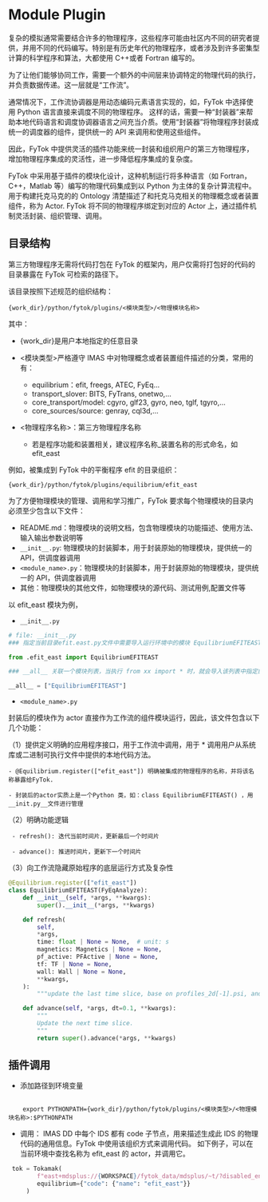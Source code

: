 # Module Plugin 


复杂的模拟通常需要结合许多的物理程序，这些程序可能由社区内不同的研究者提供，并用不同的代码编写。特别是有历史年代的物理程序，或者涉及到许多密集型计算的科学程序和算法，大都使用 C++或者 Fortran 编写的。

为了让他们能够协同工作，需要一个额外的中间层来协调特定的物理代码的执行，并负责数据传递。这一层就是“工作流”。

通常情况下，工作流协调器是用动态编码元素语言实现的，如，FyTok 中选择使用 Python 语言直接来调度不同的物理程序。
这样的话，需要一种“封装器”来帮助本地代码语言和调度协调器语言之间充当介质。使用“封装器”将物理程序封装成统一的调度器的组件，提供统一的 API 来调用和使用这些组件。

因此，FyTok 中提供灵活的插件功能来统一封装和组织用户的第三方物理程序，增加物理程序集成的灵活性，进一步降低程序集成的复杂度。

FyTok 中采用基于插件的模块化设计，这种机制运行将多种语言（如 Fortran，C++，Matlab 等）编写的物理代码集成到以 Python 为主体的复杂计算流程中。
用于构建托克马克的的 Ontology 清楚描述了和托克马克相关的物理概念或者装置组件，称为 Actor.
FyTok 将不同的物理程序绑定到对应的 Actor 上，通过插件机制灵活封装、组织管理、调用。

## 目录结构

第三方物理程序无需将代码打包在 FyTok 的框架内，用户仅需将打包好的代码的目录暴露在 FyTok 可检索的路径下。

该目录按照下述规范的组织结构：

```shell
{work_dir}/python/fytok/plugins/<模块类型>/<物理模块名称>
```

其中：

- {work_dir}是用户本地指定的任意目录
- <模块类型>严格遵守 IMAS 中对物理概念或者装置组件描述的分类，常用的有：

  - equilibrium：efit, freegs, ATEC, FyEq...
  - transport_slover: BITS, FyTrans, onetwo,...
  - core_transport/model: cgyro, glf23, gyro, neo, tglf, tgyro,...
  - core_sources/source: genray, cql3d,...

- <物理程序名称>：第三方物理程序名称

  - 若是程序功能和装置相关，建议程序名称\_装置名称的形式命名，如 efit_east

例如，被集成到 FyTok 中的平衡程序 efit 的目录组织：

```shell
{work_dir}/python/fytok/plugins/equilibrium/efit_east
```

为了方便物理模块的管理、调用和学习推广，FyTok 要求每个物理模块的目录内必须至少包含以下文件：

- README.md：物理模块的说明文档，包含物理模块的功能描述、使用方法、输入输出参数说明等
- `__init__.py`: 物理模块的封装脚本，用于封装原始的物理模块，提供统一的 API，供调度器调用
- `<module_name>.py`：物理模块的封装脚本，用于封装原始的物理模块，提供统一的 API，供调度器调用
- 其他：物理模块的其他文件，如物理模块的源代码、测试用例,配置文件等

以 efit_east 模块为例，

- `__init__.py `

```python
# file: __init__.py
### 指定当前目录efit.east.py文件中需要导入运行环境中的模块 EquilibriumEFITEAST

from .efit_east import EquilibriumEFITEAST

### __all__ 关联一个模块列表，当执行 from xx import * 时，就会导入该列表中指定的所有模块

__all__ = ["EquilibriumEFITEAST"]

```

- `<module_name>.py`

封装后的模块作为 actor 直接作为工作流的组件模块运行，因此，该文件包含以下几个功能：

（1）提供定义明确的应用程序接口，用于工作流中调用，用于 \* 调用用户从系统库或二进制可执行文件中提供的本地代码方法。

    - @Equilibrium.register(["efit_east"]) 明确被集成的物理程序的名称，并将该名称暴露给FyTok.

    - 封装后的actor实质上是一个Python 类，如：class EquilibriumEFITEAST() ，用__init.py__文件进行管理

（2）明确功能逻辑

     - refresh(): 迭代当前时间片，更新最后一个时间片

     - advance(): 推进时间片，更新下一个时间片

（3）向工作流隐藏原始程序的底层运行方式及复杂性

```python
@Equilibrium.register(["efit_east"])
class EquilibriumEFITEAST(FyEqAnalyze):
    def __init__(self, *args, **kwargs):
        super().__init__(*args, **kwargs)

    def refresh(
        self,
        *args,
        time: float | None = None,  # unit: s
        magnetics: Magnetics | None = None,
        pf_active: PFActive | None = None,
        tf: TF | None = None,
        wall: Wall | None = None,
        **kwargs,
    ):
        """update the last time slice, base on profiles_2d[-1].psi, and core_profiles_1d, wall, pf_active"""

    def advance(self, *args, dt=0.1, **kwargs):
        """
        Update the next time slice.
        """
        return super().advance(*args, **kwargs)
```

## 插件调用

- 添加路径到环境变量

```shell

    export PYTHONPATH={work_dir}/python/fytok/plugins/<模块类型>/<物理模块名称>:$PYTHONPATH

```

- 调用：
  IMAS DD 中每个 IDS 都有 code 子节点，用来描述生成此 IDS 的物理代码的通用信息。FyTok 中使用该组织方式来调用代码。
  如下例子，可以在当前环境中查找名称为 efit_east 的 actor，并调用它。

```python
 tok = Tokamak(
        f"east+mdsplus://{WORKSPACE}/fytok_data/mdsplus/~t/?disabled_entry=efit_east&shot={shot}",
        equilibrium={"code": {"name": "efit_east"}}
     )

```
